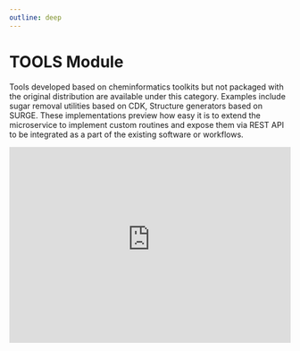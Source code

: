 ```yaml
---
outline: deep
---
```


# TOOLS Module

Tools developed based on cheminformatics toolkits but not packaged with the original distribution are available under this category. Examples include sugar removal utilities based on CDK, Structure generators based on SURGE. These implementations preview how easy it is to extend the microservice to implement custom routines and expose them via REST API to be integrated as a part of the existing software or workflows.

<div>
  <iframe id="inlineFrameExample"
      title="Inline Frame Example"
      width="100%"
      height="350"
      style="border:none"
      src="https://dev.api.naturalproducts.net/latest/docs#/tools">
  </iframe>
</div>